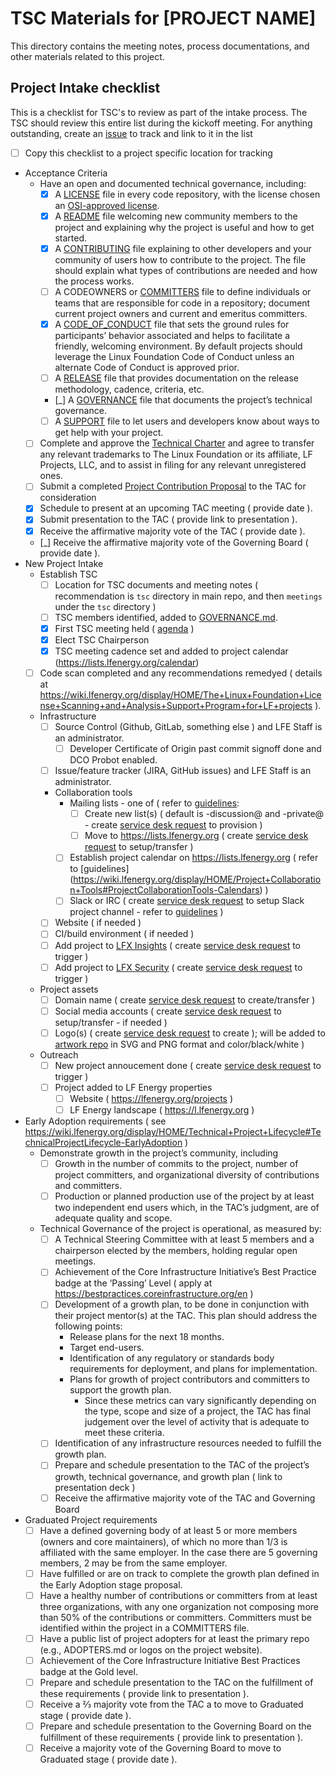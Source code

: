 # TSC Materials for [PROJECT NAME]

This directory contains the meeting notes, process documentations, and other materials related to this project.

## Project Intake checklist

This is a checklist for TSC's to review as part of the intake process. The TSC should review this entire list during the kickoff meeting. For anything outstanding, create an [issue](../issues) to track and link to it in the list

- [ ] Copy this checklist to a project specific location for tracking
- Acceptance Criteria
	- Have an open and documented technical governance, including:
		- [X] A [LICENSE](../LICENSE) file in every code repository, with the license chosen an [OSI-approved license](https://opensource.org/licenses).
		- [X] A [README](../README.md) file welcoming new community members to the project and explaining why the project is useful and how to get started.
		- [X] A [CONTRIBUTING](../CONTRIBUTING.md) file explaining to other developers and your community of users how to contribute to the project. The file should explain what types of contributions are needed and how the process works.
		- [ ] A CODEOWNERS or [COMMITTERS](../COMMITTERS.csv) file to define individuals or teams that are responsible for code in a repository; document current project owners and current and emeritus committers. 
		- [X] A [CODE_OF_CONDUCT](../CODE_OF_CONDUCT.md) file that sets the ground rules for participants’ behavior associated and helps to facilitate a friendly, welcoming environment. By default projects should leverage the Linux Foundation Code of Conduct unless an alternate Code of Conduct is approved prior.
		- [ ] A [RELEASE](../RELEASE.md) file that provides documentation on the release methodology, cadence, criteria, etc.
		- [_] A [GOVERNANCE](../GOVERNANCE.md) file that documents the project’s technical governance.
		- [ ] A [SUPPORT](../SUPPORT.md) file to let users and developers know about ways to get help with your project.
	- [ ] Complete and approve the [Technical Charter](CHARTER.md) and agree to transfer any relevant trademarks to The Linux Foundation or its affiliate, LF Projects, LLC, and to assist in filing for any relevant unregistered ones.
	- [ ] Submit a completed [Project Contribution Proposal](https://wiki.lfenergy.org/display/HOME/New+Project+Proposals+Process) to the TAC for consideration
	- [X] Schedule to present at an upcoming TAC meeting ( provide date ).
	- [X] Submit presentation to the TAC ( provide link to presentation ).
	- [X] Receive the affirmative majority vote of the TAC ( provide date ).
	- [_] Receive the affirmative majority vote of the Governing Board ( provide date ).
- New Project Intake
	- Establish TSC
		- [ ] Location for TSC documents and meeting notes ( recommendation is ```tsc``` directory in main repo, and then ```meetings``` under the ```tsc``` directory )
		- [ ] TSC members identified, added to [GOVERNANCE.md](../GOVERNANCE.md).
		- [X] First TSC meeting held ( [agenda](meetings/initial-meeting-agenda.md) )
		- [X] Elect TSC Chairperson
		- [X] TSC meeting cadence set and added to project calendar (https://lists.lfenergy.org/calendar)
	- [ ] Code scan completed and any recommendations remedyed ( details at https://wiki.lfenergy.org/display/HOME/The+Linux+Foundation+License+Scanning+and+Analysis+Support+Program+for+LF+projects ).
	- Infrastructure
		- [ ] Source Control (Github, GitLab, something else ) and LFE Staff is an administrator.	
			- [ ] Developer Certificate of Origin past commit signoff done and DCO Probot enabled.
		- [ ] Issue/feature tracker (JIRA, GitHub issues) and LFE Staff is an administrator.
		- Collaboration tools 
			- Mailing lists - one of ( refer to [guidelines](https://wiki.lfenergy.org/display/HOME/Project+Collaboration+Tools#ProjectCollaborationTools-Mailinglists): 
				- [ ] Create new list(s) ( default is -discussion@ and -private@ - create [service desk request] to provision ) 
				- [ ] Move to https://lists.lfenergy.org ( create [service desk request] to setup/transfer )
			- [ ] Establish project calendar on https://lists.lfenergy.org ( refer to [guidelines] (https://wiki.lfenergy.org/display/HOME/Project+Collaboration+Tools#ProjectCollaborationTools-Calendars) )
			- [ ] Slack or IRC ( create [service desk request] to setup Slack project channel - refer to [guidelines]( https://wiki.lfenergy.org/display/HOME/Project+Collaboration+Tools#ProjectCollaborationTools-Slack) )
		- [ ] Website ( if needed )
		- [ ] CI/build environment ( if needed )
		- [ ] Add project to [LFX Insights](https://insights.lfx.linuxfoundation.org/) ( create [service desk request] to trigger )
		- [ ] Add project to [LFX Security](https://security.lfx.linuxfoundation.org/) ( create [service desk request] to trigger )
	- Project assets
		- [ ] Domain name ( create [service desk request] to create/transfer )
		- [ ] Social media accounts ( create [service desk request] to setup/transfer - if needed )
		- [ ] Logo(s) ( create [service desk request] to create ); will be added to [artwork repo](https://artwork.lfenergy.org) in SVG and PNG format and color/black/white )
	- Outreach
		- [ ] New project annoucement done ( create [service desk request] to trigger )
		- [ ] Project added to LF Energy properties
			- [ ] Website ( https://lfenergy.org/projects )
			- [ ] LF Energy landscape ( https://l.lfenergy.org )
- Early Adoption requirements ( see https://wiki.lfenergy.org/display/HOME/Technical+Project+Lifecycle#TechnicalProjectLifecycle-EarlyAdoption )
  - Demonstrate growth in the project’s community, including
	- [ ] Growth in the number of commits to the project, number of project committers, and organizational diversity of contributions and committers.
	- [ ] Production or planned production use of the project by at least two independent end users which, in the TAC’s judgment, are of adequate quality and scope.
  - Technical Governance of the project is operational, as measured by:
	- [ ] A Technical Steering Committee with at least 5 members and a chairperson elected by the members, holding regular open meetings.
	- [ ] Achievement of the Core Infrastructure Initiative’s Best Practice badge at the ‘Passing’ Level ( apply at https://bestpractices.coreinfrastructure.org/en )
	- [ ] Development of a growth plan, to be done in conjunction with their project mentor(s) at the TAC. This plan should address the following points:
		- Release plans for the next 18 months.
		- Target end-users.
		- Identification of any regulatory or standards body requirements for deployment, and plans for implementation.
		- Plans for growth of project contributors and committers to support the growth plan.
			- Since these metrics can vary significantly depending on the type, scope and size of a project, the TAC has final judgement over the level of activity that is adequate to meet these criteria.
	- [ ] Identification of any infrastructure resources needed to fulfill the growth plan.
	- [ ] Prepare and schedule presentation to the TAC of the project’s growth, technical governance, and growth plan ( link to presentation deck )
	- [ ] Receive the affirmative majority vote of the TAC and Governing Board
- Graduated Project requirements
  	- [ ] Have a defined governing body of at least 5 or more members (owners and core maintainers), of which no more than 1/3 is affiliated with the same employer. In the case there are 5 governing members, 2 may be from the same employer.
	- [ ] Have fulfilled or are on track to complete the growth plan defined in the Early Adoption stage proposal.
	- [ ] Have a healthy number of contributions or committers from at least three organizations, with any one organization not composing more than 50% of the contributions or committers. Committers must be identified within the project in a COMMITTERS file.
	- [ ] Have a public list of project adopters for at least the primary repo (e.g., ADOPTERS.md or logos on the project website).
	- [ ] Achievement of the Core Infrastructure Initiative Best Practices badge at the Gold level.
	- [ ] Prepare and schedule presentation to the TAC on the fulfillment of these requirements ( provide link to presentation ).
	- [ ] Receive a ⅔ majority vote from the TAC a to move to Graduated stage ( provide date ).
	- [ ] Prepare and schedule presentation to the Governing Board on the fulfillment of these requirements ( provide link to presentation ).
	- [ ] Receive a majority vote of the Governing Board to move to Graduated stage ( provide date ).

[service desk request]: https://github.com/lf-energy/foundation/issues/new/choose

